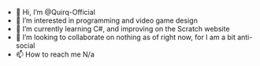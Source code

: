 - 👋 Hi, I’m @Quirq-Official
- 👀 I’m interested in programming and video game design
- 🌱 I’m currently learning C#, and improving on the Scratch website
- 💞️ I’m looking to collaborate on nothing as of right now, for I am a bit anti-social
- 📫 How to reach me N/a

<!---
Quirq-Official/Quirq-Official is a ✨ special ✨ repository because its `README.md` (this file) appears on your GitHub profile.
You can click the Preview link to take a look at your changes.
--->

